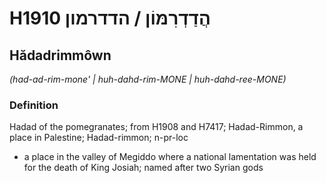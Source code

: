 # H1910 הֲדַדְרִמּוֹן / הדדרמון

## Hădadrimmôwn

_(had-ad-rim-mone' | huh-dahd-rim-MONE | huh-dahd-ree-MONE)_

### Definition

Hadad of the pomegranates; from H1908 and H7417; Hadad-Rimmon, a place in Palestine; Hadad-rimmon; n-pr-loc

- a place in the valley of Megiddo where a national lamentation was held for the death of King Josiah; named after two Syrian gods
